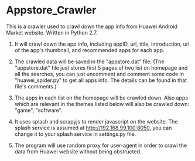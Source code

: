 # Appstore_Crawler

This is a crawler used to crawl down the app info from Huawei Android Market website. Written in Python 2.7.

1. It will crawl down the app info, including appID, url, title, introduction, url of the app's thumbnail, and recommended apps for each app.

2. The crawled data will be saved in the "appstore.dat" file. (The "appstore.dat" file just stores first 5 pages of two list on homepage and all the searches, you can just uncomment and comment some code in "huawei_spider.py" to get all apps info. The details can be found in that file's comments.)

3. The apps in each list on the homepage will be crawled down. Also apps which are relevant in the themes listed below will also be crawled down: "game", "software".

4. It uses splash and scrapyjs to render javascript on the website. The splash service is assumed at http://192.168.99.100:8050, you can change it to your splash service in settings.py file.

5. The program will use random proxy for user-agent in order to crawl the data from Huawei website without being obstructed.